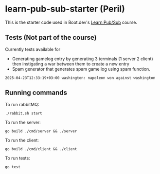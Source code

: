 # learn-pub-sub-starter (Peril)

This is the starter code used in Boot.dev's [Learn Pub/Sub](https://learn.boot.dev/learn-pub-sub) course.

## Tests (Not part of the course)
Currently tests available for
- Generating gamelog entry by generating 3 terminals (1 server 2 client) then instigating a war between them to create a new entry
- Spam generator that generates spam game log using spam function.
```
2025-04-23T12:33:19+03:00 washington: napoleon won against washington
```

## Running commands
To run rabbitMQ:
```
./rabbit.sh start
```
To run the server:
```
go build ./cmd/server && ./server
```
To run the client:
```
go build ./cmd/client && ./client
```
To run tests:
```
go test
```


